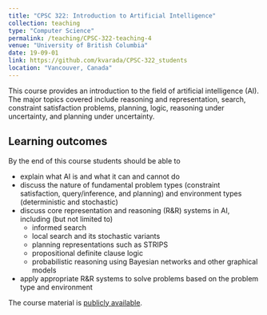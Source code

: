 ```yaml
---
title: "CPSC 322: Introduction to Artificial Intelligence"
collection: teaching
type: "Computer Science"
permalink: /teaching/CPSC-322-teaching-4
venue: "University of British Columbia"
date: 19-09-01
link: https://github.com/kvarada/CPSC-322_students
location: "Vancouver, Canada"
---
```


This course provides an introduction to the field of artificial intelligence (AI). The major topics covered include reasoning and representation, search, constraint satisfaction problems, planning, logic, reasoning under uncertainty, and planning under uncertainty.

## Learning outcomes 

By the end of this course students should be able to 

- explain what AI is and what it can and cannot do 
- discuss the nature of fundamental problem types (constraint satisfaction, query/inference, and planning) and environment types (deterministic and stochastic)
- discuss core representation and reasoning (R&R) systems in AI, including (but not limited to)
  - informed search
  - local search and its stochastic variants
  - planning representations such as STRIPS
  - propositional definite clause logic
  - probabilistic reasoning using Bayesian networks and other graphical models
- apply appropriate R&R systems to solve problems based on the problem type and environment

The course material is [publicly available](https://github.com/kvarada/CPSC-322_students).  

